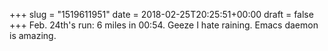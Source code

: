 +++
slug = "1519611951"
date = 2018-02-25T20:25:51+00:00
draft = false
+++
Feb. 24th's run: 6 miles in 00:54. Geeze I hate raining. Emacs daemon is amazing.